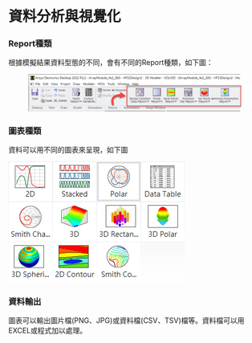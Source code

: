 # 資料分析與視覺化

### Report種類

根據模擬結果資料型態的不同，會有不同的Report種類，如下圖：

<figure><img src="../.gitbook/assets/image (1).png" alt=""><figcaption></figcaption></figure>

### 圖表種類

資料可以用不同的圖表來呈現，如下圖

![](<../.gitbook/assets/image (3).png>)

### 資料輸出

圖表可以輸出圖片檔(PNG、JPG)或資料檔(CSV、TSV)檔等。資料檔可以用EXCEL或程式加以處理。
